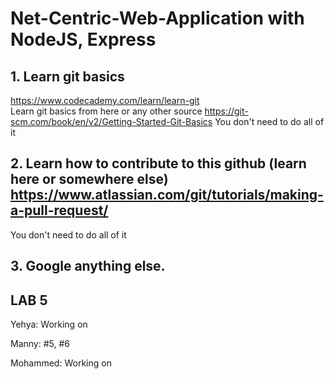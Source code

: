 # Net-Centric-Web-Application with NodeJS, Express

## 1. Learn git basics
https://www.codecademy.com/learn/learn-git  
Learn git basics from here or any other source https://git-scm.com/book/en/v2/Getting-Started-Git-Basics
You don't need to do all of it

## 2. Learn how to contribute to this github (learn here or somewhere else) https://www.atlassian.com/git/tutorials/making-a-pull-request/
You don't need to do all of it

## 3. Google anything else.

## LAB 5

 Yehya:
 Working on 

 Manny:
 #5, #6

 Mohammed:
 Working on 
